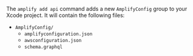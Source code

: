 <inline-fragment src="~/lib/datastore/fragments/native_common/setup-env-cli.md"></inline-fragment>

The `amplify add api` command adds a new `AmplifyConfig` group to your Xcode project. It will contain the following files:

- `AmplifyConfig/`
  - `amplifyconfiguration.json`
  - `awsconfiguration.json`
  - `schema.graphql`
